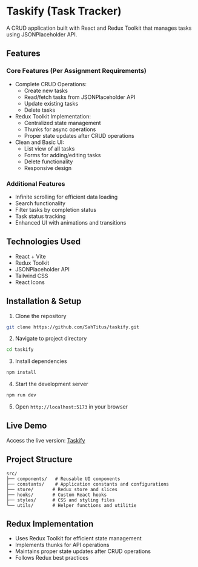 # Taskify (Task Tracker)

A CRUD application built with React and Redux Toolkit that manages tasks using JSONPlaceholder API.

## Features

### Core Features (Per Assignment Requirements)
- Complete CRUD Operations:
  - Create new tasks
  - Read/fetch tasks from JSONPlaceholder API
  - Update existing tasks
  - Delete tasks
- Redux Toolkit Implementation:
  - Centralized state management
  - Thunks for async operations
  - Proper state updates after CRUD operations
- Clean and Basic UI:
  - List view of all tasks
  - Forms for adding/editing tasks
  - Delete functionality
  - Responsive design

### Additional Features
- Infinite scrolling for efficient data loading
- Search functionality
- Filter tasks by completion status
- Task status tracking
- Enhanced UI with animations and transitions

## Technologies Used

- React + Vite
- Redux Toolkit
- JSONPlaceholder API
- Tailwind CSS
- React Icons

## Installation & Setup

1. Clone the repository
```bash
git clone https://github.com/SahTitus/taskify.git
```

2. Navigate to project directory
```bash
cd taskify
```

3. Install dependencies
```bash
npm install
```

4. Start the development server
```bash
npm run dev
```

5. Open `http://localhost:5173` in your browser

## Live Demo

Access the live version: [Taskify](https://taskify-omega-ashy.vercel.app/)

## Project Structure

```
src/
├── components/   # Reusable UI components
├── constants/    # Application constants and configurations
├── store/       # Redux store and slices
├── hooks/       # Custom React hooks
├── styles/      # CSS and styling files
└── utils/       # Helper functions and utilitie
```

## Redux Implementation

- Uses Redux Toolkit for efficient state management
- Implements thunks for API operations
- Maintains proper state updates after CRUD operations
- Follows Redux best practices
